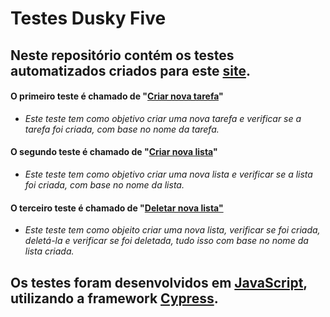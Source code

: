 # **Testes Dusky Five**

## Neste repositório contém os testes automatizados criados para este [site](https://kanban-dusky-five.vercel.app/).

#### O primeiro teste é chamado de "<ins>Criar nova tarefa</ins>"
 - *Este teste tem como objetivo criar uma nova tarefa e verificar se a tarefa foi criada, com base no nome da tarefa.*
#### O segundo teste é chamado de "<ins>Criar nova lista</ins>"
- *Este teste tem como objetivo criar uma nova lista e verificar se a lista foi criada, com base no nome da lista.*
#### O terceiro teste é chamado de "<ins>Deletar nova lista</insc>"
- *Este teste tem como objeito criar uma nova lista, verificar se foi criada, deletá-la e verificar se foi deletada, tudo isso com base no nome da lista criada.*

## Os testes foram desenvolvidos em <ins>JavaScript</ins>, utilizando a framework <ins>Cypress</ins>. 
